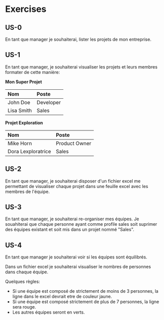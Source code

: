 
# Exercises

## US-0

En tant que manager je souhaiterai, lister les projets de mon entreprise. 

## US-1

En tant que manager, je souhaiterai visualiser les projets et leurs membres formater de cette manière:

__Mon Super Projet__

| Nom             | Poste     |
|:----------------|:----------|
| John Doe        | Developer | 
| Lisa Smith      | Sales     | 

__Projet Exploration__

| Nom                | Poste         |
|:-------------------|:--------------|
| Mike Horn          | Product Owner | 
| Dora Lexploratrice | Sales         | 


## US-2

En tant que manager, je souhaiterai disposer d'un fichier excel me permettant de visualiser chaque projet dans une feuille excel avec les membres de l'équipe.


## US-3

En tant que manager, je souhaiterai re-organiser mes équipes.
Je souahiterai que chaque personne ayant comme profile sales soit suprimer des équipes existant et soit mis dans un projet nommé "Sales".


## US-4

En tant que manager je souhaiterai voir si les équipes sont équilibrés.

Dans un fichier excel je souhaiterai visualiser le nombres de personnes dans chaque équipe.

Quelques règles:

- Si une équipe est composé de strictement de moins de 3 personnes, la ligne dans le excel devrait etre de couleur jaune.
- Si une équipe est composé strictement de plus de 7 personnes, la ligne sera rouge.
- Les autres équipes seront en verts.


